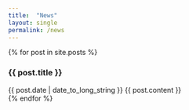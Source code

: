 ```yaml
---
title:  "News"
layout: single
permalink: /news
---
```


{% for post in site.posts %}
  <article>
    <h3><ahref="{{ post.url }}">{{ post.title }}</a></h3>
    <time datetime="{{ post.date | date: "%Y-%m-%d" }}">{{ post.date | date_to_long_string }}</time>
    {{ post.content }}
  </article>
{% endfor %}
